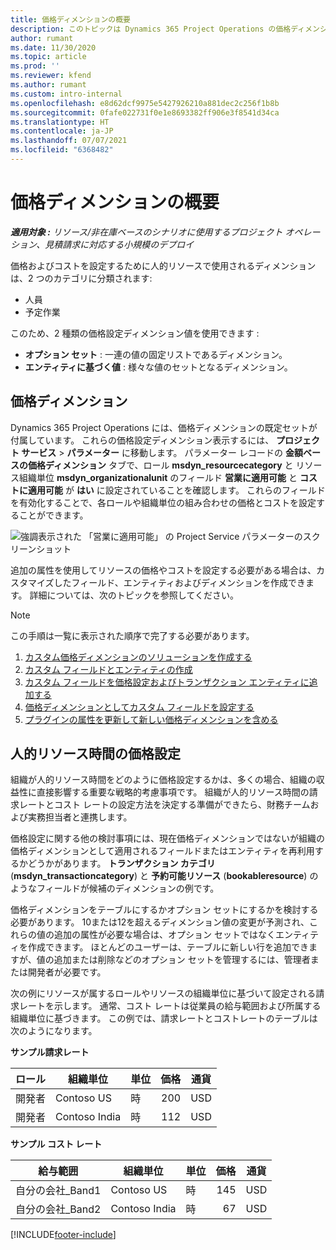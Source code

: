 ```yaml
---
title: 価格ディメンションの概要
description: このトピックは Dynamics 365 Project Operations の価格ディメンションに関する情報を提供します。
author: rumant
ms.date: 11/30/2020
ms.topic: article
ms.prod: ''
ms.reviewer: kfend
ms.author: rumant
ms.custom: intro-internal
ms.openlocfilehash: e8d62dcf9975e5427926210a881dec2c256f1b8b
ms.sourcegitcommit: 0fafe022731f0e1e8693382ff906e3f8541d34ca
ms.translationtype: HT
ms.contentlocale: ja-JP
ms.lasthandoff: 07/07/2021
ms.locfileid: "6368482"
---
```

# <a name="pricing-dimensions-overview"></a>価格ディメンションの概要

_**適用対象 :** リソース/非在庫ベースのシナリオに使用するプロジェクト オペレーション、見積請求に対応する小規模のデプロイ_

価格およびコストを設定するために人的リソースで使用されるディメンションは、2 つのカテゴリに分類されます:

- 人員
- 予定作業

このため、2 種類の価格設定ディメンション値を使用できます :

- **オプション セット** : 一連の値の固定リストであるディメンション。
- **エンティティに基づく値** : 様々な値のセットとなるディメンション。

## <a name="pricing-dimensions"></a>価格ディメンション

Dynamics 365 Project Operations には、価格ディメンションの既定セットが付属しています。 これらの価格設定ディメンション表示するには、 **プロジェクト サービス** > **パラメーター** に移動します。 パラメーター レコードの **金額ベースの価格ディメンション** タブで、ロール **msdyn_resourcecategory** と リソース組織単位 **msdyn_organizationalunit** のフィールド **営業に適用可能** と **コストに適用可能** が **はい** に設定されていることを確認します。 これらのフィールドを有効化することで、各ロールや組織単位の組み合わせの価格とコストを設定することができます。

![強調表示された 「営業に適用可能」 の Project Service パラメーターのスクリーンショット](media/PS-OOB-parameters.png)

追加の属性を使用してリソースの価格やコストを設定する必要がある場合は、カスタマイズしたフィールド、エンティティおよびディメンションを作成できます。 詳細については、次のトピックを参照してください。 
  
  > [!NOTE]
  > この手順は一覧に表示された順序で完了する必要があります。

1. [カスタム価格ディメンションのソリューションを作成する](../sales/create-solution-custompd.md)
2. [カスタム フィールドとエンティティの作成](create-custom-fields-entities-pricing-dimensions.md)
3. [カスタム フィールドを価格設定およびトランザクション エンティティに追加する](add-custom-fields-price-setup-transactional-entities.md)
4. [価格ディメンションとしてカスタム フィールドを設定する](set-up-custom-fields-pricing-dimensions.md)
5. [プラグインの属性を更新して新しい価格ディメンションを含める](update-plugin-attributes-pd.md)


## <a name="pricing-human-resource-time"></a>人的リソース時間の価格設定
組織が人的リソース時間をどのように価格設定するかは、多くの場合、組織の収益性に直接影響する重要な戦略的考慮事項です。 組織が人的リソース時間の請求レートとコスト レートの設定方法を決定する準備ができたら、財務チームおよび実務担当者と連携します。

価格設定に関する他の検討事項には、現在価格ディメンションではないが組織の価格ディメンションとして適用されるフィールドまたはエンティティを再利用するかどうかがあります。 **トランザクション カテゴリ** (**msdyn_transactioncategory**) と **予約可能リソース** (**bookableresource**) のようなフィールドが候補のディメンションの例です。 

価格ディメンションをテーブルにするかオプション セットにするかを検討する必要があります。 10または12を超えるディメンション値の変更が予測され、これらの値の追加の属性が必要な場合は、オプション セットではなくエンティティを作成できます。 ほとんどのユーザーは、テーブルに新しい行を追加できますが、値の追加または削除などのオプション セットを管理するには、管理者または開発者が必要です。

次の例にリソースが属するロールやリソースの組織単位に基づいて設定される請求レートを示します。 通常、コスト レートは従業員の給与範囲および所属する組織単位に基づきます。 この例では、請求レートとコストレートのテーブルは次のようになります。

**サンプル請求レート**

| ロール        | 組織単位    |単位      |価格      |通貨  |
| ------------|-------------|----------|----------:|----------|
| 開発者   | Contoso US  |時 | 200|USD     |
| 開発者   | Contoso India |時|   112|USD     |


**サンプル コスト レート**

| 給与範囲     | 組織単位    |単位      |価格      |通貨  |
| ----------------|-------------|----------|----------:|----------|
| 自分の会社_Band1 | Contoso US  |時 | 145|USD     |
| 自分の会社_Band2 | Contoso India |時|   67|USD     |


[!INCLUDE[footer-include](../includes/footer-banner.md)]